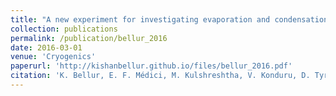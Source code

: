 ```yaml
---
title: "A new experiment for investigating evaporation and condensation of cryogenic propellants"
collection: publications
permalink: /publication/bellur_2016
date: 2016-03-01
venue: 'Cryogenics'
paperurl: 'http://kishanbellur.github.io/files/bellur_2016.pdf'
citation: 'K. Bellur, E. F. Médici, M. Kulshreshtha, V. Konduru, D. Tyrewala, A. Tamilarasan, J. McQuillen, J. Leão, D. S. Hussey, D. L. Jacobson, J. Scherschligt, J. Hermanson, C. K. Choi, J. S. Allen, “A new experiment for investigating evaporation and condensation of cryogenic propellants”, Cryogenics, 74, pp. 131-137, 2016.'
---
```


